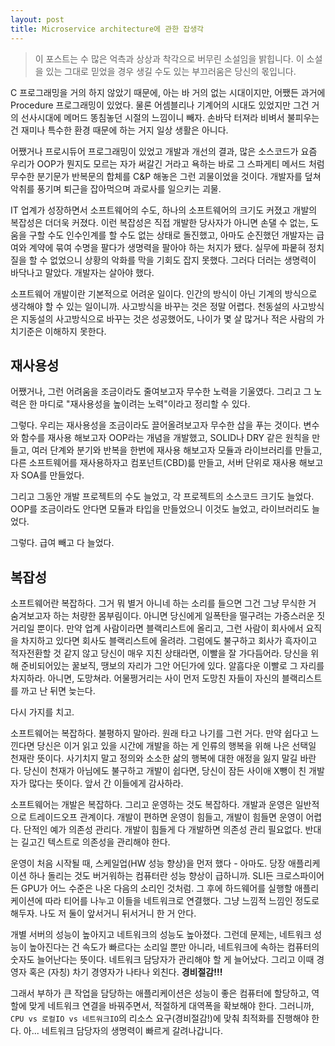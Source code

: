 ```yaml
---
layout: post
title: Microservice architecture에 관한 잡생각
---
```


> 이 포스트는 수 많은 억측과 상상과 착각으로 버무린 소설임을 밝힙니다.
> 이 소설을 있는 그대로 믿었을 경우 생길 수도 있는 부끄러움은 당신의 몫입니다.

C 프로그래밍을 거의 하지 않았기 때문에, 아는 바 거의 없는 시대이지만, 어쨌든 과거에 Procedure 프로그래밍이 있었다. 물론 어셈블리나 기계어의 시대도 있었지만 그건 거의 선사시대에 메머드 똥침놓던 시절의 느낌이니 빼자. 손바닥 터져라 비벼서 불피우는 건 재미나 특수한 환경 때문에 하는 거지 일상 생활은 아니다.

어쨌거나 프로시듀어 프로그래밍이 있었고 개발과 개선의 결과, 많은 소스코드가 요즘 우리가 OOP가 뭔지도 모르는 자가 써갈긴 거라고 욕하는 바로 그 스파게티 메서드 처럼 무수한 분기문가 반복문의 합체를 C&P 해놓은 그런 괴물이었을 것이다. 개발자를 덮쳐 악취를 풍기며 퇴근을 잡아먹으며 과로사를 일으키는 괴물.

IT 업계가 성장하면서 소프트웨어의 수도, 하나의 소프트웨어의 크기도 커졌고 개발의 복잡성은 더더욱 커졌다. 이런 복잡성은 직접 개발한 당사자가 아니면 손댈 수 없는, 도움을 구할 수도 인수인계를 할 수도 없는 상태로 돌진했고, 아마도 순진했던 개발자는 급여와 계약에 묶여 수명을 팔다가 생명력을 팔아야 하는 처지가 됐다. 실무에 파뭍혀 정치질을 할 수 없었으니 상황의 악화를 막을 기회도 잡지 못했다. 그러다 더러는 생명력이 바닥나고 말았다. 개발자는 살아야 했다.

소프트웨어 개발이란 기본적으로 어려운 일이다. 인간의 방식이 아닌 기계의 방식으로 생각해야 할 수 있는 일이니까. 사고방식을 바꾸는 것은 정말 어렵다. 천동설의 사고방식은 지동설의 사고방식으로 바꾸는 것은 성공했어도, 나이가 몇 살 많거나 적은 사람의 가치기준은 이해하지 못한다.

## 재사용성

어쨌거나, 그런 어려움을 조금이라도 줄여보고자 무수한 노력을 기울였다. 그리고 그 노력은 한 마디로 "재사용성을 높이려는 노력"이라고 정리할 수 있다.

그렇다. 우리는 재사용성을 조금이라도 끌어올려보고자 무수한 삽을 푸는 것이다. 변수와 함수를 재사용 해보고자 OOP라는 개념을 개발했고, SOLID나 DRY 같은 원칙을 만들고, 여러 단계와 분기와 반복을 한번에 재사용 해보고자 모듈과 라이브러리를 만들고, 다른 소프트웨어를 재사용하자고 컴포넌트(CBD)륾 만들고, 서버 단위로 재사용 해보고자 SOA를 만들었다.

그리고 그동안 개발 프로젝트의 수도 늘었고, 각 프로젝트의 소스코드 크기도 늘었다. OOP를 조금이라도 안다면 모듈과 타입을 만들었으니 이것도 늘었고, 라이브러리도 늘었다.

그렇다. 급여 빼고 다 늘었다.

## 복잡성

소프트웨어란 복잡하다. 그거 뭐 별거 아니네 하는 소리를 들으면 그건 그냥 무식한 거 숨겨보고자 하는 처량한 몸부림이다. 아니면 당신에게 일폭탄을 떨구려는 가증스러운 짓거리일 뿐이다. 만약 업계 사람이라면 블랙리스트에 올리고, 그런 사람이 회사에서 요직을 차지하고 있다면 회사도 블랙리스트에 올려라. 그럼에도 불구하고 회사가 흑자이고 적자전환할 것 같지 않고 당신이 매우 지친 상태라면, 이빨을 잘 가다듬어라. 당신을 위해 준비되어있는 꿀보직, 땡보의 자리가 그안 어딘가에 있다. 알흠다운 이빨로 그 자리를 차지하라. 아니면, 도망쳐라. 어물쩡거리는 사이 먼저 도망친 자들이 자신의 블랙리스트를 까고 난 뒤면 늦는다.

다시 가지를 치고.

소프트웨어는 복잡하다. 불평하지 말아라. 원래 타고 나기를 그런 거다. 만약 쉽다고 느낀다면 당신은 이거 읽고 있을 시간에 개발을 하는 게 인류의 행복을 위해 나은 선택일 천재란 뜻이다. 사기치지 말고 정의와 소소한 삶의 행복에 대한 애정을 잃지 말길 바란다. 당신이 천재가 아님에도 불구하고 개발이 쉽다면, 당신이 잠든 사이애 X뺑이 친 개발자가 많다는 뜻이다. 앞서 간 이들에게 감사하라.

소프트웨어는 개발은 복잡하다. 그리고 운영하는 것도 복잡하다. 개발과 운영은 일반적으로 트레이드오프 관계이다. 개발이 편하면 운영이 힘들고, 개발이 힘들면 운영이 어렵다. 단적인 예가 의존성 관리다. 개발이 힘들게 다 개발하면 의존성 관리 필요없다. 반대는 길고긴 텍스트로 의존성을 관리해야 한다.

운영이 처음 시작될 때, 스케일업(HW 성능 향상)을 먼저 했다 - 아마도. 당장 애플리케이션 하나 돌리는 것도 버거워하는 컴퓨터란 성능 향상이 급하니까. SLI든 크로스파이어든 GPU가 어느 수준은 나온 다음의 소리인 것처럼. 그 후에 하드웨어를 실행할 애플리케이션에 따라 티어를 나누고 이들을 네트워크로 연결했다. 그냥 느낌적 느낌인 정도로 해두자. 나도 저 둘이 앞서거니 뒤서거니 한 거 안다.

개별 서버의 성능이 높아지고 네트워크의 성능도 높아졌다. 그런데 문제는, 네트워크 성능이 높아진다는 건 속도가 빠르다는 소리일 뿐만 아니라, 네트워크에 속하는 컴퓨터의 숫자도 늘어난다는 뜻이다. 네트워크 담당자가 관리해야 할 게 늘어났다. 그리고 이때 경영자 혹은 (자칭) 차기 경영자가 나타나 외친다. **경비절감!!!**

그래서 부하가 큰 작업을 담당하는 애플리케이션은 성능이 좋은 컴퓨터에 할당하고, 역할에 맞게 네트워크 연결을 바꿔주면서, 적절하게 대역폭을 확보해야 한다. 그러니까, `CPU vs 로컬IO vs 네트워크IO`의 리소스 요구(경비절감!)에 맞춰 최적화를 진행해야 한다. 아... 네트워크 담당자의 생명력이 빠르게 갈려나갑니다.
